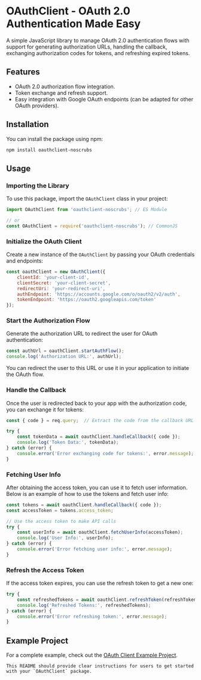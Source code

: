 # OAuthClient - OAuth 2.0 Authentication Made Easy

A simple JavaScript library to manage OAuth 2.0 authentication flows with support for generating authorization URLs, handling the callback, exchanging authorization codes for tokens, and refreshing expired tokens.

## Features

- OAuth 2.0 authorization flow integration.
- Token exchange and refresh support.
- Easy integration with Google OAuth endpoints (can be adapted for other OAuth providers).


## Installation

You can install the package using npm:

```bash
npm install oauthclient-noscrubs
```

## Usage

### Importing the Library

To use this package, import the `OAuthClient` class in your project:

```javascript
import OAuthClient from 'oauthclient-noscrubs'; // ES Module

// or
const OAuthClient = require('oauthclient-noscrubs'); // CommonJS
```

### Initialize the OAuth Client

Create a new instance of the `OAuthClient` by passing your OAuth credentials and endpoints:

```javascript
const oauthClient = new OAuthClient({
    clientId: 'your-client-id',
    clientSecret: 'your-client-secret',
    redirectUri: 'your-redirect-uri',
    authEndpoint: 'https://accounts.google.com/o/oauth2/v2/auth',
    tokenEndpoint: 'https://oauth2.googleapis.com/token'
});
```

### Start the Authorization Flow

Generate the authorization URL to redirect the user for OAuth authentication:

```javascript
const authUrl = oauthClient.startAuthFlow();
console.log('Authorization URL:', authUrl);
```

You can redirect the user to this URL or use it in your application to initiate the OAuth flow.

### Handle the Callback

Once the user is redirected back to your app with the authorization code, you can exchange it for tokens:

```javascript
const { code } = req.query;  // Extract the code from the callback URL

try {
    const tokenData = await oauthClient.handleCallback({ code });
    console.log('Token Data:', tokenData);
} catch (error) {
    console.error('Error exchanging code for tokens:', error.message);
}
```

### Fetching User Info

After obtaining the access token, you can use it to fetch user information. Below is an example of how to use the tokens and fetch user info:

```javascript
const tokens = await oauthClient.handleCallback({ code });
const accessToken = tokens.access_token;

// Use the access token to make API calls
try {
    const userInfo = await oauthClient.fetchUserInfo(accessToken);
    console.log('User Info:', userInfo);
} catch (error) {
    console.error('Error fetching user info:', error.message);
}
```

### Refresh the Access Token

If the access token expires, you can use the refresh token to get a new one:

```javascript
try {
    const refreshedTokens = await oauthClient.refreshToken(refreshToken);
    console.log('Refreshed Tokens:', refreshedTokens);
} catch (error) {
    console.error('Error refreshing token:', error.message);
}
```

## Example Project

For a complete example, check out the [OAuth Client Example Project](https://github.com/shashimehta03/Oauth2.0-test).

```
This README should provide clear instructions for users to get started with your `OAuthClient` package.

